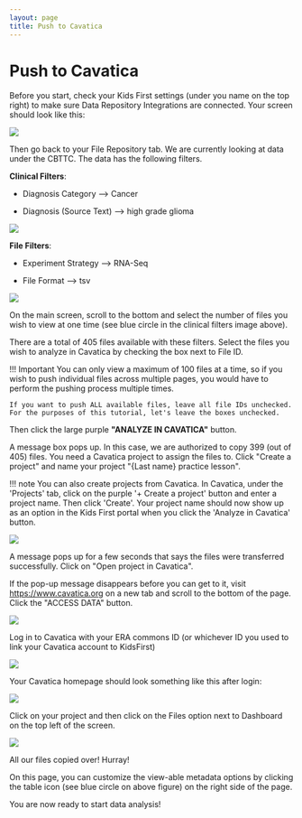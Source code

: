 ```yaml
---
layout: page
title: Push to Cavatica
---
```


Push to Cavatica
================

Before you start, check your Kids First settings (under you name on the top right) to make sure Data Repository Integrations are connected. Your screen should look like this:

[![](../../images/kf_settings_10.png)](../../images/kf_settings_10.png "KFDRC Portal Settings Page")

Then go back to your File Repository tab. We are currently looking at data under the CBTTC. The data has the following filters.

**Clinical Filters**:

- Diagnosis Category --> Cancer

- Diagnosis (Source Text) --> high grade glioma

[![](../../images/Clinical_Filters_11.png)](../../images/Clinical_Filters_11.png "Clinical Filters")

**File Filters**:

- Experiment Strategy --> RNA-Seq

- File Format --> tsv

[![](../../images/File_Filters_12.png)](../../images/File_Filters_12.png.png "File Filters")

On the main screen, scroll to the bottom and select the number of files you wish to view at one time (see blue circle in the clinical filters image above).

There are a total of 405 files available with these filters. Select the files you wish to analyze in Cavatica by checking the box next to File ID.

!!! Important
    You can only view a maximum of 100 files at a time, so if you wish to push individual files across multiple pages, you would have to perform the pushing process multiple times.

    If you want to push ALL available files, leave all file IDs unchecked. For the purposes of this tutorial, let's leave the boxes unchecked.

Then click the large purple **"ANALYZE IN CAVATICA"** button.

A message box pops up. In this case, we are authorized to copy 399 (out of 405) files. You need a Cavatica project to assign the files to. Click "Create a project" and name your project "{Last name} practice lesson".

!!! note
    You can also create projects from Cavatica. In Cavatica, under the 'Projects' tab, click on the purple '+ Create a project' button and enter a project name. Then click 'Create'. Your project name should now show up as an option in the Kids First portal when you click the 'Analyze in Cavatica' button.

[![](../../images/cavatica_project_created_13.png)](../../images/cavatica_project_created_13.png "Create a Cavatica Project")

A message pops up for a few seconds that says the files were transferred successfully. Click on "Open project in Cavatica".

If the pop-up message disappears before you can get to it, visit <https://www.cavatica.org> on a new tab and scroll to the bottom of the page. Click the "ACCESS DATA" button.

[![](../../images/access_data_14.png)](../../images/access_data_14.png "ACCESS DATA")


Log in to Cavatica with your ERA commons ID (or whichever ID you used to link your Cavatica account to KidsFirst)

[![](../../images/cavatica_login_15.png)](../../images/cavatica_login_15.png "Cavatica Login")

Your Cavatica homepage should look something like this after login:

[![](../../images/cavatic_homepage_16.png)](../../images/cavatic_homepage_16.png "Cavatica Homepage")

Click on your project and then click on the Files option next to Dashboard on the top left of the screen.

[![](../../images/cavatica_metadata_17.png)](../../images/cavatica_metadata_17.png "Files in Cavatica")

All our files copied over! Hurray!

On this page, you can customize the view-able metadata options by clicking the table icon (see blue circle on above figure) on the right side of the page.

You are now ready to start data analysis!
